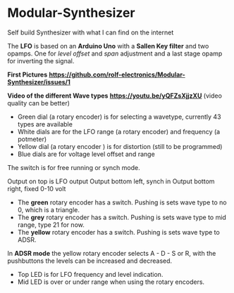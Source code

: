 # Modular-Synthesizer
Self build Synthesizer with what I can find on the internet

The **LFO** is based on an **Arduino Uno** with a **Sallen Key filter** and two opamps. One for *level offset* and *span* adjustment and a last stage opamp for inverting the signal.

**First Pictures** **https://github.com/rolf-electronics/Modular-Synthesizer/issues/1**

**Video of the different Wave types** **https://youtu.be/yQFZsXjjzXU**
(video quality can be better)

* Green dial   (a rotary encoder) is for selecting a wavetype, currently 43 types are available
* White dials  are for the LFO range (a rotary encoder) and frequency (a potmeter)
* Yellow dial  (a rotary encoder ) is for distortion (still to be programmed)
* Blue dials   are for voltage level offset and range

The switch is for free running or synch mode.

Output on top is LFO output
Output bottom left, synch in
Output bottom right, fixed 0-10 volt

* The **green**  rotary encoder has a switch. Pushing is sets wave type to no 0, which is a triangle.
* The **grey**   rotary encoder has a switch. Pushing is sets wave type to mid range, type 21 for now.
* The **yellow** rotary encoder has a switch. Pushing is sets wave type to ADSR.

In **ADSR mode** the yellow rotary encoder selects A - D - S or R, with the pushbuttons the levels can be increased and decreased.

* Top LED is for LFO frequency and level indication.
* Mid LED is over or under range when using the rotary encoders.
